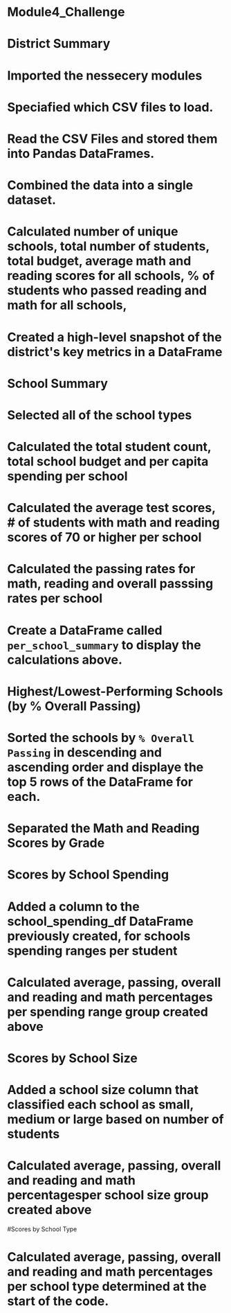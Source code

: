 # Module4_Challenge

# District Summary
# Imported the nessecery modules

# Speciafied which CSV files to load.

# Read the CSV Files and stored them into Pandas DataFrames.

# Combined the data into a single dataset.  

# Calculated number of unique schools, total number of students, total budget, average math and reading scores for all schools, % of students who passed reading and math for all schools, 

# Created a high-level snapshot of the district's key metrics in a DataFrame



# School Summary
# Selected all of the school types

# Calculated the total student count, total school budget and per capita spending per school

# Calculated the average test scores, # of students with math and reading scores of 70 or higher per school

# Calculated the passing rates for math, reading and overall passsing rates per school

# Create a DataFrame called `per_school_summary` to display the calculations above.



# Highest/Lowest-Performing Schools (by % Overall Passing)
# Sorted the schools by `% Overall Passing` in descending and ascending order and displaye the top 5 rows of the DataFrame for each.



# Separated the Math and Reading Scores by Grade



# Scores by School Spending
# Added a column to the school_spending_df DataFrame previously created, for schools spending ranges per student

# Calculated average, passing, overall and reading and math percentages per spending range group created above



# Scores by School Size
# Added a school size column that classified each school as small, medium or large based on number of students

# Calculated average, passing, overall and reading and math percentagesper school size group created above

#Scores by School Type
# Calculated average, passing, overall and reading and math percentages per school type determined at the start of the code.
